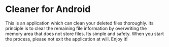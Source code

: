 # Cleaner for Android
This is an application which can clean your deleted files thoroughly. Its principle is to clear the remaining file information by overwriting the memory area that does not store files. Its simple and safety. When you start the process, please not exit the application at will. Enjoy it!
